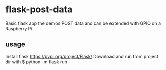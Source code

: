 # flask-post-data
Basic flask app the demos POST data and can be extended with GPIO on a Raspberry Pi

## usage
Install flask https://pypi.org/project/Flask/
Download and run from project dir with 
	$ python -m flask run

